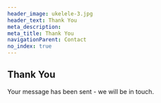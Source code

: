 ```yaml
---
header_image: ukelele-3.jpg
header_text: Thank You
meta_description:
meta_title: Thank You
navigationParent: Contact
no_index: true
---
```


## Thank You

Your message has been sent - we will be in touch.

